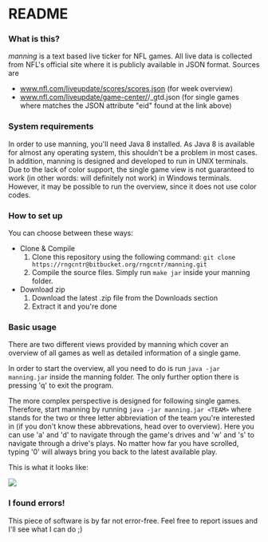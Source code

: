 # README #

### What is this? ###

*manning* is a text based live ticker for NFL games. All live data is collected from NFL's official site where it is publicly available in JSON format. Sources are

* www.nfl.com/liveupdate/scores/scores.json (for week overview)
* www.nfl.com/liveupdate/game-center/<ID>/<ID>_gtd.json (for single games where <ID> matches the JSON attribute "eid" found at the link above)

### System requirements ###

In order to use manning, you'll need Java 8 installed. As Java 8 is available for almost any operating system, this shouldn't be a problem in most cases. In addition, manning is designed and developed to run in UNIX terminals. Due to the lack of color support, the single game view is not guaranteed to work (in other words: will definitely not work) in Windows terminals. However, it may be possible to run the overview, since it does not use color codes.  

### How to set up ###

You can choose between these ways:

* Clone & Compile
    1. Clone this repository using the following command:
    ```git clone https://rngcntr@bitbucket.org/rngcntr/manning.git```
    2. Compile the source files. Simply run ```make jar``` inside your manning folder.
* Download zip
    1. Download the latest .zip file from the Downloads section
    2. Extract it and you're done

### Basic usage ###

There are two different views provided by manning which cover an overview of all games as well as detailed information of a single game.

In order to start the overview, all you need to do is run ```java -jar manning.jar``` inside the manning folder. The only further option there is pressing 'q' to exit the program.

The more complex perspective is designed for following single games. Therefore, start manning by running ```java -jar manning.jar <TEAM>``` where <TEAM> stands for the two or three letter abbreviation of the team you're interested in (if you don't know these abbrevations, head over to overview). Here you can use 'a' and 'd' to navigate through the game's drives and 'w' and 's' to navigate through a drive's plays. No matter how far you have scrolled, typing '0' will always bring you back to the latest available play.

This is what it looks like:

![](https://bitbucket.org/rngcntr/manning/downloads/screenshot.png) 
### I found errors! ###

This piece of software is by far not error-free. Feel free to report issues and I'll see what I can do ;)
